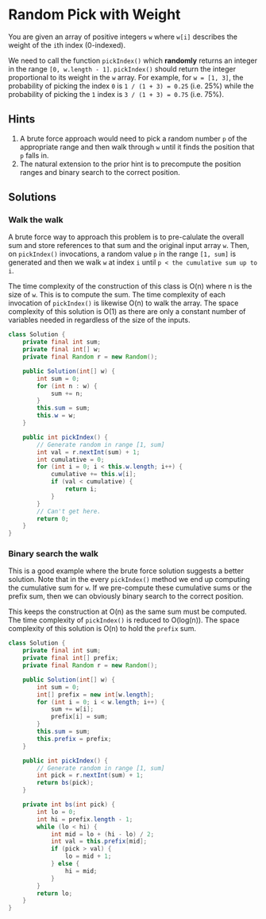 # Random Pick with Weight

You are given an array of positive integers `w` where `w[i]` describes the
weight of the `i`th index (0-indexed).

We need to call the function `pickIndex()` which **randomly** returns an
integer in the range `[0, w.length - 1]`. `pickIndex()` should return the
integer proportional to its weight in the `w` array. For example, for
`w = [1, 3]`, the probability of picking the index `0` is
`1 / (1 + 3) = 0.25` (i.e. 25%) while the probability of picking the `1`
index is `3 / (1 + 3) = 0.75` (i.e. 75%).

## Hints

1. A brute force approach would need to pick a random number `p` of the
   appropriate range and then walk through `w` until it finds the position
   that `p` falls in.
2. The natural extension to the prior hint is to precompute the position
   ranges and binary search to the correct position.

## Solutions

### Walk the walk

A brute force way to approach this problem is to pre-calulate the overall sum
and store references to that sum and the original input array `w`. Then, on
`pickIndex()` invocations, a random value `p` in the range `[1, sum]` is
generated and then we walk `w` at index `i` until
`p < the cumulative sum up to i`.

The time complexity of the construction of this class is O(n) where n is the
size of `w`. This is to compute the sum. The time complexity of each invocation
of `pickIndex()` is likewise O(n) to walk the array. The space complexity of
this solution is O(1) as there are only a constant number of variables needed
in regardless of the size of the inputs.

```java
class Solution {
    private final int sum;
    private final int[] w;
    private final Random r = new Random();

    public Solution(int[] w) {
        int sum = 0;
        for (int n : w) {
            sum += n;
        }
        this.sum = sum;
        this.w = w;
    }

    public int pickIndex() {
        // Generate random in range [1, sum]
        int val = r.nextInt(sum) + 1;
        int cumulative = 0;
        for (int i = 0; i < this.w.length; i++) {
            cumulative += this.w[i];
            if (val < cumulative) {
                return i;
            }
        }
        // Can't get here.
        return 0;
    }
}
```

### Binary search the walk

This is a good example where the brute force solution suggests a better
solution. Note that in the every `pickIndex()` method we end up computing
the cumulative sum for `w`. If we pre-compute these cumulative sums or the
prefix sum, then we can obviously binary search to the correct position.

This keeps the construction at O(n) as the same sum must be computed. The
time complexity of `pickIndex()` is reduced to O(log(n)). The space complexity
of this solution is O(n) to hold the `prefix` sum.

```java
class Solution {
    private final int sum;
    private final int[] prefix;
    private final Random r = new Random();

    public Solution(int[] w) {
        int sum = 0;
        int[] prefix = new int[w.length];
        for (int i = 0; i < w.length; i++) {
            sum += w[i];
            prefix[i] = sum;
        }
        this.sum = sum;
        this.prefix = prefix;
    }

    public int pickIndex() {
        // Generate random in range [1, sum]
        int pick = r.nextInt(sum) + 1;
        return bs(pick);
    }

    private int bs(int pick) {
        int lo = 0;
        int hi = prefix.length - 1;
        while (lo < hi) {
            int mid = lo + (hi - lo) / 2;
            int val = this.prefix[mid];
            if (pick > val) {
                lo = mid + 1;
            } else {
                hi = mid;
            }
        }
        return lo;
    }
}
```
